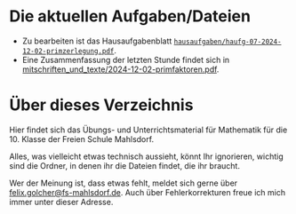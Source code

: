 # Die aktuellen Aufgaben/Dateien

* Zu bearbeiten ist das Hausaufgabenblatt [`hausaufgaben/haufg-07-2024-12-02-primzerlegung.pdf`](hausaufgaben/haufg-07-2024-12-02-primzerlegung.pdf).
* Eine Zusammenfassung der letzten Stunde findet sich in [mitschriften_und_texte/2024-12-02-primfaktoren.pdf](mitschriften_und_texte/2024-12-02-primfaktoren.pdf).

# Über dieses Verzeichnis

Hier findet sich das Übungs- und Unterrichtsmaterial für Mathematik für die 10. Klasse der Freien Schule Mahlsdorf.

Alles, was vielleicht etwas technisch aussieht, könnt Ihr ignorieren, wichtig sind die Ordner, in denen ihr die Dateien findet, die ihr braucht.

Wer der Meinung ist, dass etwas fehlt, meldet sich gerne über [felix.golcher@fs-mahlsdorf.de](mailto:felix.golcher@fs-mahlsdorf.de). Auch über Fehlerkorrekturen freue ich mich immer unter dieser Adresse.
